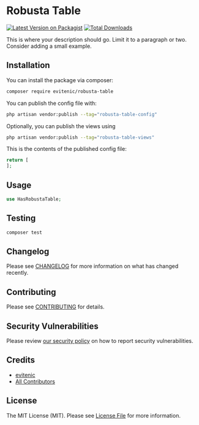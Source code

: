 # Robusta Table

[![Latest Version on Packagist](https://img.shields.io/packagist/v/evitenic/robusta-table.svg?style=flat-square)](https://packagist.org/packages/evitenic/robusta-table)
[![Total Downloads](https://img.shields.io/packagist/dt/evitenic/robusta-table.svg?style=flat-square)](https://packagist.org/packages/evitenic/robusta-table)



This is where your description should go. Limit it to a paragraph or two. Consider adding a small example.

## Installation

You can install the package via composer:

```bash
composer require evitenic/robusta-table
```

You can publish the config file with:

```bash
php artisan vendor:publish --tag="robusta-table-config"
```

Optionally, you can publish the views using

```bash
php artisan vendor:publish --tag="robusta-table-views"
```

This is the contents of the published config file:

```php
return [
];
```

## Usage

```php
use HasRobustaTable;
```

## Testing

```bash
composer test
```

## Changelog

Please see [CHANGELOG](CHANGELOG.md) for more information on what has changed recently.

## Contributing

Please see [CONTRIBUTING](.github/CONTRIBUTING.md) for details.

## Security Vulnerabilities

Please review [our security policy](../../security/policy) on how to report security vulnerabilities.

## Credits

- [evitenic](https://github.com/evitenic)
- [All Contributors](../../contributors)

## License

The MIT License (MIT). Please see [License File](LICENSE.md) for more information.
